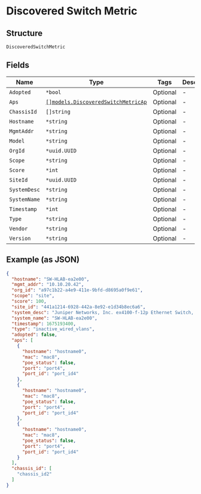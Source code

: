 
# Discovered Switch Metric

## Structure

`DiscoveredSwitchMetric`

## Fields

| Name | Type | Tags | Description |
|  --- | --- | --- | --- |
| `Adopted` | `*bool` | Optional | - |
| `Aps` | [`[]models.DiscoveredSwitchMetricAp`](../../doc/models/discovered-switch-metric-ap.md) | Optional | - |
| `ChassisId` | `[]string` | Optional | - |
| `Hostname` | `*string` | Optional | - |
| `MgmtAddr` | `*string` | Optional | - |
| `Model` | `*string` | Optional | - |
| `OrgId` | `*uuid.UUID` | Optional | - |
| `Scope` | `*string` | Optional | - |
| `Score` | `*int` | Optional | - |
| `SiteId` | `*uuid.UUID` | Optional | - |
| `SystemDesc` | `*string` | Optional | - |
| `SystemName` | `*string` | Optional | - |
| `Timestamp` | `*int` | Optional | - |
| `Type` | `*string` | Optional | - |
| `Vendor` | `*string` | Optional | - |
| `Version` | `*string` | Optional | - |

## Example (as JSON)

```json
{
  "hostname": "SW-HLAB-ea2e00",
  "mgmt_addr": "10.10.20.42",
  "org_id": "a97c1b22-a4e9-411e-9bfd-d8695a0f9e61",
  "scope": "site",
  "score": 100,
  "site_id": "441a1214-6928-442a-8e92-e1d34b8ec6a6",
  "system_desc": "Juniper Networks, Inc. ex4100-f-12p Ethernet Switch, kernel JUNOS 22.4R3.25, Build date: 2024-02-10 00:49:09 UTC Copyright (c) 1996-2024 Juniper Networks, Inc.",
  "system_name": "SW-HLAB-ea2e00",
  "timestamp": 1675193400,
  "type": "inactive_wired_vlans",
  "adopted": false,
  "aps": [
    {
      "hostname": "hostname0",
      "mac": "mac8",
      "poe_status": false,
      "port": "port4",
      "port_id": "port_id4"
    },
    {
      "hostname": "hostname0",
      "mac": "mac8",
      "poe_status": false,
      "port": "port4",
      "port_id": "port_id4"
    },
    {
      "hostname": "hostname0",
      "mac": "mac8",
      "poe_status": false,
      "port": "port4",
      "port_id": "port_id4"
    }
  ],
  "chassis_id": [
    "chassis_id2"
  ]
}
```

